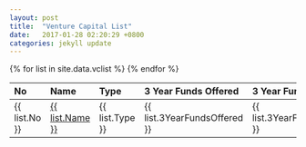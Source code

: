 ```yaml
---
layout: post
title:  "Venture Capital List"
date:   2017-01-28 02:20:29 +0800
categories: jekyll update
---
```


<table align="left">
<thead align="left">
      <tr>
          <th>No</th>
          <th>Name</th>
          <th>Type</th>
          <th>3 Year Funds Offered</th>
          <th>3 Year Funds Sold</th>
          <th>Est Most Recent Fund Date</th>
          <th>Investor Location</th>
          <th>Investor City</th>
          <th>Investor State</th>
          <th>Investor Country</th>
          <th>Portfolio Size</th>
          <th>Number of Deals</th>
          <th>Website</th>
          <th>Average Growth Score</th>
      </tr>
  </thead>
  <tbody align="left">
 {% for list in site.data.vclist %}
  <tr>
   <td>
        {{ list.No }}
    </td>
     <td>
     <a href="{{ vclist.Name | datapage_url: 'vclist' }}">
        {{ list.Name }}
        </a>
    </td>
      <td>
        {{ list.Type }}
    </td>
     <td>
        {{ list.3YearFundsOffered }}
    </td>
    <td>
        {{ list.3YearFundsSold }}
    </td>
     <td>
        {{ list.EstMostRecentFundDate }}
    </td>
    <td>
        {{ list.InvestorLocation }}
    </td>
    <td>
        {{ list.InvestorCity }}
    </td>
      <td>
        {{ list.InvestorState }}
    </td>
     <td>
        {{ list.InvestorCountry }}
    </td>
     <td>
        {{ list.PortfolioSize }}
    </td>
       <td>
        {{ list.NumberofDeals }}
    </td>
    <td>
        {{ list.Website }}
    </td>
    <td>
        {{ list.AverageGrowthScore}}
    </td>
  </tr>
  {% endfor %}
  </tbody>
</table>
